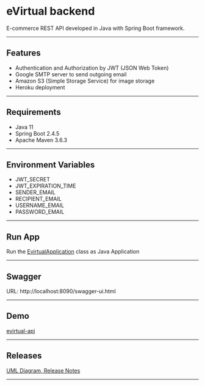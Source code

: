 # eVirtual backend
E-commerce REST API developed in Java with Spring Boot framework.

----------

## Features
- Authentication and Authorization by JWT (JSON Web Token)
- Google SMTP server to send outgoing email
- Amazon S3 (Simple Storage Service) for image storage
- Heroku deployment

----------

## Requirements
- Java 11
- Spring Boot 2.4.5
- Apache Maven 3.6.3 

----------

## Environment Variables
- JWT_SECRET
- JWT_EXPIRATION_TIME
- SENDER_EMAIL
- RECIPIENT_EMAIL
- USERNAME_EMAIL
- PASSWORD_EMAIL

----------

## Run App
Run the [EvirtualApplication][1] class as Java Application

----------

## Swagger
URL: http://localhost:8090/swagger-ui.html

----------

## Demo
[evirtual-api][2]

----------

## Releases
[UML Diagram, Release Notes][3]

----------

[1]: https://github.com/erebelo/evirtual-backend/blob/master/src/main/java/com/erebelo/evirtual/EvirtualApplication.java
[2]: https://evirtual-api.herokuapp.com/swagger-ui.html
[3]: https://github.com/erebelo/evirtual-backend/releases/tag/1.0.0